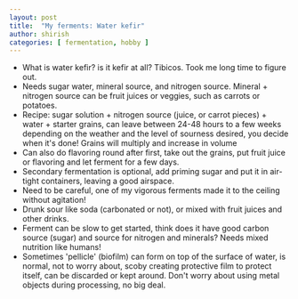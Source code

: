 ```yaml
---
layout: post
title:  "My ferments: Water kefir"
author: shirish
categories: [ fermentation, hobby ]
---
```


* What is water kefir? is it kefir at all? Tibicos. Took me long time to figure out. 
* Needs sugar water, mineral source, and nitrogen source. Mineral + nitrogen source can  be fruit juices or veggies, such as carrots or potatoes.
* Recipe: sugar solution + nitrogen source (juice, or carrot pieces) + water + starter grains, can leave between 24-48 hours to a few weeks depending on the weather and the level of sourness desired, you decide when it's done! Grains will multiply and increase in volume
* Can also do flavoring round after first, take out the grains, put fruit juice or flavoring and let ferment for a few days. 
* Secondary fermentation is optional, add priming sugar and put it in air-tight containers, leaving a good airspace. 
* Need to be careful, one of my vigorous ferments made it to the ceiling without agitation!
* Drunk sour like soda (carbonated or not), or mixed with fruit juices and other drinks.
* Ferment can be slow to get started, think does it have good carbon source (sugar) and source for nitrogen and minerals? Needs mixed nutrition like humans!
* Sometimes 'pellicle' (biofilm) can form on top of the surface of water, is normal, not to worry about, scoby creating protective film to protect itself, can be discarded or kept around. Don't worry about using metal objects during processing, no big deal.